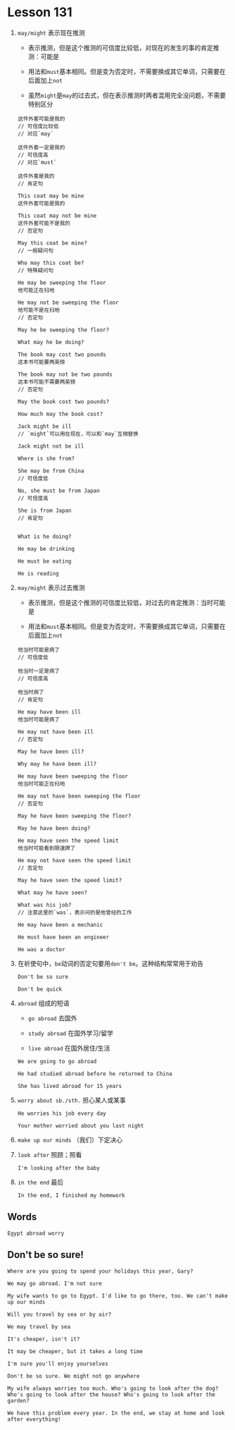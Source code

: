 # Lesson 131

1. `may/might` 表示现在推测

   - 表示推测，但是这个推测的可信度比较低，对现在的发生的事的肯定推测：可能是

   - 用法和`must`基本相同。但是变为否定时，不需要换成其它单词，只需要在后面加上`not`

   - 虽然`might`是`may`的过去式，但在表示推测时两者混用完全没问题，不需要特别区分

   ```
   这件外套可能是我的
   // 可信度比较低
   // 对应`may`

   这件外套一定是我的
   // 可信度高
   // 对应`must`

   这件外套是我的
   // 肯定句
   ```

   ```
   This coat may be mine
   这件外套可能是我的

   This coat may not be mine
   这件外套可能不是我的
   // 否定句

   May this coat be mine?
   // 一般疑问句

   Who may this coat be?
   // 特殊疑问句

   He may be sweeping the floor
   他可能正在扫地

   He may not be sweeping the floor
   他可能不是在扫地
   // 否定句

   May he be sweeping the floor?

   What may he be doing?

   The book may cost two pounds
   这本书可能要两英镑

   The book may not be two pounds
   这本书可能不需要两英镑
   // 否定句

   May the book cost two pounds?

   How much may the book cost?

   Jack might be ill
   // `might`可以用在现在，可以和`may`互相替换

   Jack might not be ill
   ```

   ```
   Where is she from?

   She may be from China
   // 可信度低

   No, she must be from Japan
   // 可信度高

   She is from Japan
   // 肯定句


   What is he doing?

   He may be drinking

   He must be eating

   He is reading
   ```

2. `may/might` 表示过去推测

   - 表示推测，但是这个推测的可信度比较低，对过去的肯定推测：当时可能是

   - 用法和`must`基本相同。但是变为否定时，不需要换成其它单词，只需要在后面加上`not`

   ```
   他当时可能是病了
   // 可信度低

   他当时一定是病了
   // 可信度高

   他当时病了
   // 肯定句
   ```

   ```
   He may have been ill
   他当时可能是病了

   He may not have been ill
   // 否定句

   May he have been ill?

   Why may he have been ill?

   He may have been sweeping the floor
   他当时可能正在扫地

   He may not have been sweeping the floor
   // 否定句

   May he have been sweeping the floor?

   May he have been doing?

   He may have seen the speed limit
   他当时可能看到限速牌了

   He may not have seen the speed limit
   // 否定句

   May he have seen the speed limit?

   What may he have seen?
   ```

   ```
   What was his job?
   // 注意这里的`was`，表示问的是他曾经的工作

   He may have been a mechanic

   He must have been an engineer

   He was a doctor
   ```

3. 在祈使句中，`be`动词的否定句要用`don't be`。这种结构常常用于劝告

   ```
   Don't be so sure

   Don't be quick
   ```

4. `abroad` 组成的短语

   - `go abroad` 去国外

   - `study abroad` 在国外学习/留学

   - `live abroad` 在国外居住/生活

   ```
   We are going to go abroad

   He had studied abroad before he returned to China

   She has lived abroad for 15 years
   ```

5. `worry about sb./sth.` 担心某人或某事

   ```
   He worries his job every day

   Your mother worried about you last night
   ```

6. `make up our minds` （我们）下定决心

7. `look after` 照顾；照看

   ```
   I'm looking after the baby
   ```

8. `in the end` 最后

   ```
   In the end, I finished my homework
   ```

## Words

```
Egypt abroad worry
```

## Don't be so sure!

```
Where are you going to spend your holidays this year, Gary?

We may go abroad. I'm not sure

My wife wants to go to Egypt. I'd like to go there, too. We can't make up our minds

Will you travel by sea or by air?

We may travel by sea

It's cheaper, isn't it?

It may be cheaper, but it takes a long time

I'm sure you'll enjoy yourselves

Don't be so sure. We might not go anywhere

My wife always worries too much. Who's going to look after the dog? Who's going to look after the house? Who's going to look after the garden?

We have this problem every year. In the end, we stay at home and look after everything!
```

